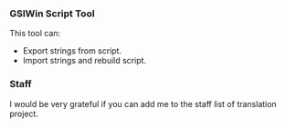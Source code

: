 ### GSIWin Script Tool

This tool can:

+ Export strings from script.
+ Import strings and rebuild script.

### Staff

I would be very grateful if you can add me to the staff list of translation project.
